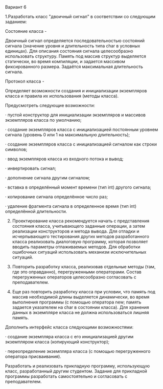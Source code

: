 Вариант 6

 

1.Разработать класс "двоичный сигнал" в соответствии со следующим заданием:

Состояние класса -

Двоичный сигнал определяется последовательностью состояний сигнала (значение уровня и длительность типа char в условных единицах). Для описания состояния сигнала целесообразно использовать структуру. Память под массив структур выделяется статически, во время компиляции, и задается массивом фиксированного размера. Задаётся максимальная длительность сигнала.

Протокол класса -

Определяет возможности создания и инициализации экземпляров класса и правила их использования (методы класса).

Предусмотреть следующие возможности:

·          пустой конструктор для инициализации экземпляров и массивов экземпляров класса по умолчанию;

·          создание экземпляров класса с инициализацией постоянным уровнем сигнала (уровень 0 или 1 на максимальную длительность);

·          создание экземпляров класса с инициализацией сигналом как строки символов;

·          ввод экземпляров класса из входного потока и вывод;

·          инвертировать сигнал;

·          дополнение сигнала другим сигналом;

·          вставка в определённый момент времени (тип int) другого сигнала;

·          копирование сигнала определённое число раз;

·          удаление фрагмента сигнала в определенное время (тип int) определённой длительности.

2. Проектирование класса рекомендуется начать с представления состояния класса, учитывающего заданные операции, а затем реализации конструкторов и метода вывода. Для отладки и исчерпывающего тестирования других методов разработанного класса реализовать диалоговую программу, которая позволяет вводить параметры отлаживаемых методов. Для обработки ошибочных ситуаций использовать механизм исключительных ситуаций.

3. Повторить разработку класса, реализовав отдельные методы (там, где это оправданно), перегруженными операторами. Состав перегруженных операторов целесообразно согласовать с преподавателем.

4. Еще раз повторить разработку класса при условии, что память под массив необходимой длины выделяется динамически, во время выполнения программы (с помощью оператора new; память задается указателем на char в состоянии класса). Для хранения данных в экземпляре класса не должна использоваться лишняя память.

Дополнить интерфейс класса следующими возможностями:

·          создание экземпляра класса с его инициализацией другим экземпляром класса (копирующий конструктор);

·          переопределение экземпляра класса (с помощью перегруженного оператора присваивания).

Разработать и реализовать прикладную программу, использующую класс, разработанный другим студентом. Задание для прикладной программы разработать самостоятельно и согласовать с преподавателем.

